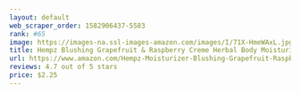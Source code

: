 ```yaml
---
layout: default 
﻿web_scraper_order: 1582906437-5583
rank: #65
image: https://images-na.ssl-images-amazon.com/images/I/71X-HmeWAxL.jpg
title: Hempz Blushing Grapefruit & Raspberry Creme Herbal Body Moisturizer Lotion - Fruit Body…
url: https://www.amazon.com/Hempz-Moisturizer-Blushing-Grapefruit-Raspberry/dp/B013X5NVY0/ref=zg_mw_beauty_65?_encoding=UTF8&psc=1&refRID=YYBFCP7S84ZRSDXVY198
reviews: 4.7 out of 5 stars
price: $2.25 
---
```

